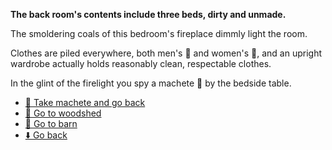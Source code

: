 **The back room's contents include three beds, dirty and unmade.**

The smoldering coals of this bedroom's fireplace dimmly light the room.

 Clothes are piled everywhere, both men's 👔 and women's 👚, and an upright wardrobe actually holds reasonably clean, respectable clothes.

 In the glint of the firelight you spy a machete 🔪 by the bedside table.

- [🔪 Take machete and go back](8-2ABE.md)
- [🚪 Go to woodshed](8-2AE.md)
- [🚪 Go to barn](8-2AE.md)
- [⬇️ Go back](8-2AE.md)